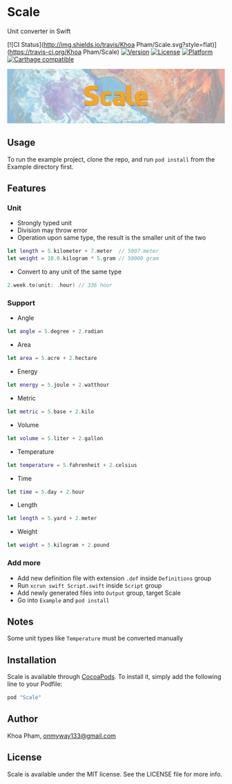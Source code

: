 # Scale
Unit converter in Swift

[![CI Status](http://img.shields.io/travis/Khoa Pham/Scale.svg?style=flat)](https://travis-ci.org/Khoa Pham/Scale)
[![Version](https://img.shields.io/cocoapods/v/Scale.svg?style=flat)](http://cocoapods.org/pods/Scale)
[![License](https://img.shields.io/cocoapods/l/Scale.svg?style=flat)](http://cocoapods.org/pods/Scale)
[![Platform](https://img.shields.io/cocoapods/p/Scale.svg?style=flat)](http://cocoapods.org/pods/Scale)
[![Carthage compatible](https://img.shields.io/badge/Carthage-compatible-4BC51D.svg?style=flat)](https://github.com/Carthage/Carthage)

![](Screenshots/Banner.png)

## Usage

To run the example project, clone the repo, and run `pod install` from the Example directory first.

## Features

### Unit

- Strongly typed unit
- Division may throw error
- Operation upon same type, the result is the smaller unit of the two

```swift
let length = 5.kilometer + 7.meter  // 5007 meter
let weight = 10.0.kilogram * 5.gram // 50000 gram
```

- Convert to any unit of the same type

```swift
2.week.to(unit: .hour) // 336 hour
```

### Support

- Angle
```swift
let angle = 5.degree + 2.radian
```

- Area
```swift
let area = 5.acre + 2.hectare
```

- Energy
```swift
let energy = 5.joule + 2.watthour
```

- Metric
```swift
let metric = 5.base + 2.kilo
```

- Volume
```swift
let volume = 5.liter + 2.gallon
```

- Temperature
```swift
let temperature = 5.fahrenheit + 2.celsius
```

- Time
```swift
let time = 5.day + 2.hour
```

- Length
```swift
let length = 5.yard + 2.meter
```

- Weight
```swift
let weight = 5.kilogram + 2.pound
```

### Add more

- Add new definition file with extension `.def` inside `Definitions` group
- Run `xcrun swift Script.swift` inside `Script` group
- Add newly generated files into `Output` group, target Scale
- Go into `Example` and `pod install`

## Notes

Some unit types like `Temperature` must be converted manually

## Installation

Scale is available through [CocoaPods](http://cocoapods.org). To install
it, simply add the following line to your Podfile:

```ruby
pod "Scale"
```

## Author

Khoa Pham, onmyway133@gmail.com

## License

Scale is available under the MIT license. See the LICENSE file for more info.
